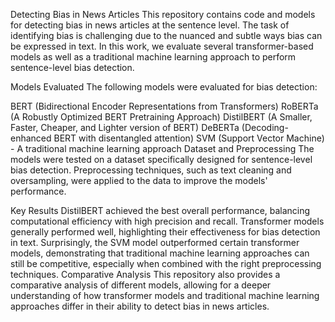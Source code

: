 Detecting Bias in News Articles
This repository contains code and models for detecting bias in news articles at the sentence level. The task of identifying bias is challenging due to the nuanced and subtle ways bias can be expressed in text. In this work, we evaluate several transformer-based models as well as a traditional machine learning approach to perform sentence-level bias detection.

Models Evaluated
The following models were evaluated for bias detection:

BERT (Bidirectional Encoder Representations from Transformers)
RoBERTa (A Robustly Optimized BERT Pretraining Approach)
DistilBERT (A Smaller, Faster, Cheaper, and Lighter version of BERT)
DeBERTa (Decoding-enhanced BERT with disentangled attention)
SVM (Support Vector Machine) - A traditional machine learning approach
Dataset and Preprocessing
The models were tested on a dataset specifically designed for sentence-level bias detection. Preprocessing techniques, such as text cleaning and oversampling, were applied to the data to improve the models' performance.

Key Results
DistilBERT achieved the best overall performance, balancing computational efficiency with high precision and recall.
Transformer models generally performed well, highlighting their effectiveness for bias detection in text.
Surprisingly, the SVM model outperformed certain transformer models, demonstrating that traditional machine learning approaches can still be competitive, especially when combined with the right preprocessing techniques.
Comparative Analysis
This repository also provides a comparative analysis of different models, allowing for a deeper understanding of how transformer models and traditional machine learning approaches differ in their ability to detect bias in news articles.

